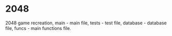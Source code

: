 # 2048
2048 game recreation,
main - main file,
tests - test file,
database - database file,
funcs - main functions file.
